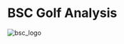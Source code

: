 # BSC Golf Analysis

![bsc_logo](https://pbs.twimg.com/profile_banners/773490040643223553/1587572492/1500x500)
